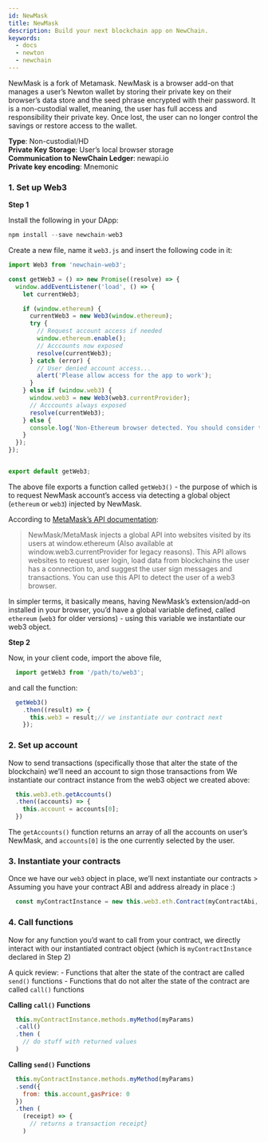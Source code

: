 ```yaml
---
id: NewMask
title: NewMask
description: Build your next blockchain app on NewChain.
keywords:
  - docs
  - newton
  - newchain
---
```


NewMask is a fork of Metamask. NewMask is a browser add-on that manages a user’s Newton wallet by storing their private key on their browser’s data store and the seed phrase encrypted with their password. It is a non-custodial wallet, meaning, the user has full access and responsibility their private key. Once lost, the user can no longer control the savings or restore access to the wallet.

**Type**: Non-custodial/HD <br/>
**Private Key Storage**: User’s local browser storage <br/>
**Communication to NewChain Ledger**: newapi.io <br/>
**Private key encoding**: Mnemonic <br/>

### 1. Set up Web3

**Step 1**

Install the following in your DApp:
  ```javascript
  npm install --save newchain-web3
  ```
Create a new file, name it `web3.js` and insert the following code in it:

  ```javascript
  import Web3 from 'newchain-web3';

  const getWeb3 = () => new Promise((resolve) => {
    window.addEventListener('load', () => {
      let currentWeb3;

      if (window.ethereum) {
        currentWeb3 = new Web3(window.ethereum);
        try {
          // Request account access if needed
          window.ethereum.enable();
          // Acccounts now exposed
          resolve(currentWeb3);
        } catch (error) {
          // User denied account access...
          alert('Please allow access for the app to work');
        }
      } else if (window.web3) {
        window.web3 = new Web3(web3.currentProvider);
        // Acccounts always exposed
        resolve(currentWeb3);
      } else {
        console.log('Non-Ethereum browser detected. You should consider trying NewMask!');
      }
    });
  });


  export default getWeb3;
  ```

The above file exports a function called `getWeb3()` - the purpose of which is to request NewMask account’s access via detecting a global object (`ethereum` or `web3`) injected by NewMask.

According to [MetaMask’s API documentation](https://docs.metamask.io/guide/ethereum-provider.html#upcoming-provider-changes):

> NewMask/MetaMask injects a global API into websites visited by its users at window.ethereum (Also available at window.web3.currentProvider for legacy reasons). This API allows websites to request user login, load data from blockchains the user has a connection to, and suggest the user sign messages and transactions. You can use this API to detect the user of a web3 browser.

In simpler terms, it basically means, having NewMask’s extension/add-on installed in your browser, you’d have a global variable defined, called `ethereum` (`web3` for older versions) - using this variable we instantiate our web3 object.

**Step 2**

Now, in your client code, import the above file,
```js
  import getWeb3 from '/path/to/web3';
```
and call the function:
```js
  getWeb3()
    .then((result) => {
      this.web3 = result;// we instantiate our contract next
    });
```
### 2. Set up account

Now to send transactions (specifically those that alter the state of the blockchain) we’ll need an account to sign those transactions from We instantiate our contract instance from the web3 object we created above:
```js
  this.web3.eth.getAccounts()
  .then((accounts) => {
    this.account = accounts[0];
  })
```
The `getAccounts()` function returns an array of all the accounts on user’s NewMask, and `accounts[0]` is the one currently selected by the user.

### 3. Instantiate your contracts

Once we have our `web3` object in place, we’ll next instantiate our contracts > Assuming you have your contract ABI and address already in place :)
```js
  const myContractInstance = new this.web3.eth.Contract(myContractAbi, myContractAddress)
```
### 4. Call functions

Now for any function you’d want to call from your contract, we directly interact with our instantiated contract object (which is `myContractInstance` declared in Step 2)

A quick review: - Functions that alter the state of the contract are called `send()` functions - Functions that do not alter the state of the contract are called `call()` functions

**Calling `call()` Functions**
```js
  this.myContractInstance.methods.myMethod(myParams)
  .call()
  .then (
    // do stuff with returned values
  )
```
**Calling `send()` Functions**
```js
  this.myContractInstance.methods.myMethod(myParams)
  .send({
    from: this.account,gasPrice: 0
  })
  .then (
    (receipt) => {
      // returns a transaction receipt}
    )
```
